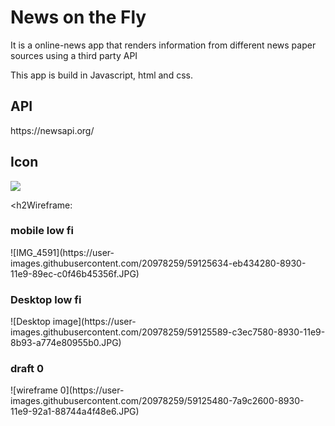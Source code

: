 <h1>News on the Fly</h1>

<p> It is a online-news app that renders information from different news paper sources using a third party API</p>
<text> This app is build in Javascript, html and css. <text>
  
<h2> API </h2>
https://newsapi.org/

<h2>Icon </h2> <img src="https://img.icons8.com/clouds/100/000000/news.png">

<h2Wireframe:</h2>
<h3> mobile low fi</h3> ![IMG_4591](https://user-images.githubusercontent.com/20978259/59125634-eb434280-8930-11e9-89ec-c0f46b45356f.JPG)

<h3> Desktop low fi</h3>![Desktop image](https://user-images.githubusercontent.com/20978259/59125589-c3ec7580-8930-11e9-8b93-a774e80955b0.JPG)

<h3> draft 0</h3> ![wireframe 0](https://user-images.githubusercontent.com/20978259/59125480-7a9c2600-8930-11e9-92a1-88744a4f48e6.JPG)
